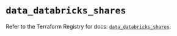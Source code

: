 # `data_databricks_shares`

Refer to the Terraform Registry for docs: [`data_databricks_shares`](https://registry.terraform.io/providers/databricks/databricks/1.33.0/docs/data-sources/shares).
